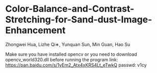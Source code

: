 # Color-Balance-and-Contrast-Stretching-for-Sand-dust-Image-Enhancement
Zhongwei Hua, Lizhe Qi∗, Yunquan Sun, Min Guan, Hao Su


Make sure you have installed opencv or you need to download opencv_world320.dll before running the program 
link: https://pan.baidu.com/s/1yEm2_Atx4xKRS4Lt_eTwkQ   passwd: v1cy 
